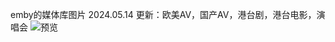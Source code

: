 emby的媒体库图片
2024.05.14 更新：欧美AV，国产AV，港台剧，港台电影，演唱会
![预览](https://github.com/weizongxyz/Emby-Media_images/assets/38450244/7ff3eec8-b466-414a-9bb3-d0e662579426)
